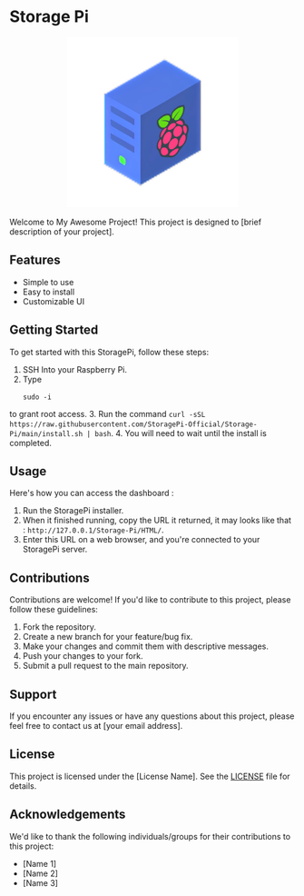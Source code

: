 # Storage Pi

<p align="center">
  <img src="./Resources/Icons/StoragePi.png" alt="Project Icon" width="300" height="300">
</p>

Welcome to My Awesome Project! This project is designed to [brief description of your project]. 

## Features

- Simple to use
- Easy to install
- Customizable UI

## Getting Started

To get started with this StoragePi, follow these steps:

1. SSH Into your Raspberry Pi.
2. Type
   ```
   sudo -i
   ```
to grant root access.
3. Run the command ```curl -sSL https://raw.githubusercontent.com/StoragePi-Official/Storage-Pi/main/install.sh | bash```.
4. You will need to wait until the install is completed.

## Usage

Here's how you can access the dashboard :

1. Run the StoragePi installer.
2. When it finished running, copy the URL it returned, it may looks like that : ```http://127.0.0.1/Storage-Pi/HTML/```.
3. Enter this URL on a web browser, and you're connected to your StoragePi server.

## Contributions

Contributions are welcome! If you'd like to contribute to this project, please follow these guidelines:

1. Fork the repository.
2. Create a new branch for your feature/bug fix.
3. Make your changes and commit them with descriptive messages.
4. Push your changes to your fork.
5. Submit a pull request to the main repository.

## Support

If you encounter any issues or have any questions about this project, please feel free to contact us at [your email address].

## License

This project is licensed under the [License Name]. See the [LICENSE](./LICENSE) file for details.

## Acknowledgements

We'd like to thank the following individuals/groups for their contributions to this project:

- [Name 1]
- [Name 2]
- [Name 3]
